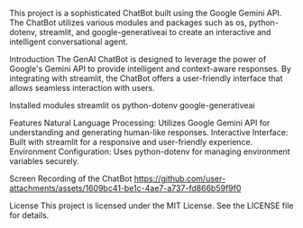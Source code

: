 This project is a sophisticated ChatBot built using the Google Gemini API. The ChatBot utilizes various modules and packages such as os, python-dotenv, streamlit, and google-generativeai to create an interactive and intelligent conversational agent.

Introduction
The GenAI ChatBot is designed to leverage the power of Google's Gemini API to provide intelligent and context-aware responses. By integrating with streamlit, the ChatBot offers a user-friendly interface that allows seamless interaction with users.

Installed modules 
streamlit
os
python-dotenv
google-generativeai

Features
Natural Language Processing: Utilizes Google Gemini API for understanding and generating human-like responses.
Interactive Interface: Built with streamlit for a responsive and user-friendly experience.
Environment Configuration: Uses python-dotenv for managing environment variables securely.

Screen Recording of the ChatBot
https://github.com/user-attachments/assets/1609bc41-be1c-4ae7-a737-fd866b59f9f0

License
This project is licensed under the MIT License. See the LICENSE file for details.  






